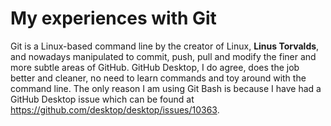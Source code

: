 # My experiences with Git

Git is a Linux-based command line by the creator of Linux, **Linus Torvalds**, and nowadays manipulated to commit, push, pull and modify the finer and more subtle areas of GitHub. GitHub Desktop, I do agree, does the job better and cleaner, no need to learn commands and toy around with the command line. The only reason I am using Git Bash is because I have had a GitHub Desktop issue which can be found at <https://github.com/desktop/desktop/issues/10363>. 
